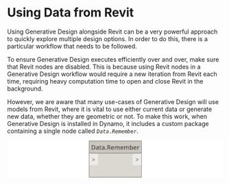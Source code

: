 # Using Data from Revit

Using Generative Design alongside Revit can be a very powerful approach to quickly explore multiple design options. In order to do this, there is a particular workflow that needs to be followed.

To ensure Generative Design executes efficiently over and over, make sure that Revit nodes are disabled. This is because using Revit nodes in a Generative Design workflow would require a new iteration from Revit each time, requiring heavy computation time to open and close Revit in the background. 

However, we are aware that many use-cases of Generative Design will use models from Revit, where it is vital to use either current data or generate new data,  whether they are geometric or not. To make this work, when Generative Design is installed in Dynamo, it includes a custom package containing a single node called _`Data.Remember`_.

![](../../.gitbook/assets/dataremember.png)

